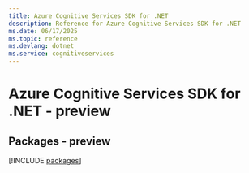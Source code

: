 ```yaml
---
title: Azure Cognitive Services SDK for .NET
description: Reference for Azure Cognitive Services SDK for .NET
ms.date: 06/17/2025
ms.topic: reference
ms.devlang: dotnet
ms.service: cognitiveservices
---
```

# Azure Cognitive Services SDK for .NET - preview
## Packages - preview
[!INCLUDE [packages](cognitive-services-index.md)]